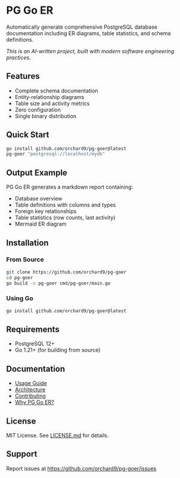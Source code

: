 # PG Go ER

Automatically generate comprehensive PostgreSQL database documentation including ER diagrams, table statistics, and schema definitions.

*This is an AI-written project, built with modern software engineering practices.*

## Features
- Complete schema documentation
- Entity-relationship diagrams
- Table size and activity metrics
- Zero configuration
- Single binary distribution

## Quick Start
```bash
go install github.com/orchard9/pg-goer@latest
pg-goer "postgresql://localhost/mydb"
```

## Output Example
PG Go ER generates a markdown report containing:
- Database overview
- Table definitions with columns and types
- Foreign key relationships
- Table statistics (row counts, last activity)
- Mermaid ER diagram

## Installation

### From Source
```bash
git clone https://github.com/orchard9/pg-goer
cd pg-goer
go build -o pg-goer cmd/pg-goer/main.go
```

### Using Go
```bash
go install github.com/orchard9/pg-goer@latest
```

## Requirements
- PostgreSQL 12+
- Go 1.21+ (for building from source)

## Documentation
- [Usage Guide](usage.md)
- [Architecture](code_architecture.md)
- [Contributing](contributing.md)
- [Why PG Go ER?](why.md)

## License
MIT License. See [LICENSE.md](LICENSE.md) for details.

## Support
Report issues at https://github.com/orchard9/pg-goer/issues
